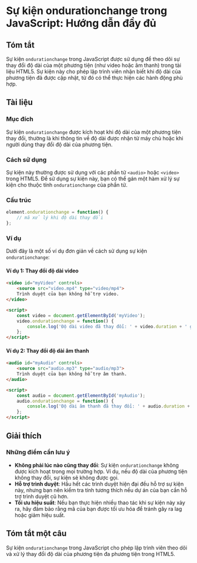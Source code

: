 <!--
Meta Description: # Sự kiện ondurationchange trong JavaScript: Hướng dẫn đầy đủ ## Tóm tắt Sự kiện `ondurationchange` trong JavaScript được sử dụng để theo dõi sự thay ...
Meta Keywords: kiện, dài, video, thay, đổi
-->

# Sự kiện ondurationchange trong JavaScript: Hướng dẫn đầy đủ

## Tóm tắt
Sự kiện `ondurationchange` trong JavaScript được sử dụng để theo dõi sự thay đổi độ dài của một phương tiện (như video hoặc âm thanh) trong tài liệu HTML5. Sự kiện này cho phép lập trình viên nhận biết khi độ dài của phương tiện đã được cập nhật, từ đó có thể thực hiện các hành động phù hợp.

## Tài liệu
### Mục đích
Sự kiện `ondurationchange` được kích hoạt khi độ dài của một phương tiện thay đổi, thường là khi thông tin về độ dài được nhận từ máy chủ hoặc khi người dùng thay đổi độ dài của phương tiện.

### Cách sử dụng
Sự kiện này thường được sử dụng với các phần tử `<audio>` hoặc `<video>` trong HTML5. Để sử dụng sự kiện này, bạn có thể gán một hàm xử lý sự kiện cho thuộc tính `ondurationchange` của phần tử.

### Cấu trúc
```javascript
element.ondurationchange = function() {
    // mã xử lý khi độ dài thay đổi
};
```

### Ví dụ
Dưới đây là một số ví dụ đơn giản về cách sử dụng sự kiện `ondurationchange`:

#### Ví dụ 1: Thay đổi độ dài video
```html
<video id="myVideo" controls>
    <source src="video.mp4" type="video/mp4">
    Trình duyệt của bạn không hỗ trợ video.
</video>

<script>
    const video = document.getElementById('myVideo');
    video.ondurationchange = function() {
        console.log('Độ dài video đã thay đổi: ' + video.duration + ' giây');
    };
</script>
```

#### Ví dụ 2: Thay đổi độ dài âm thanh
```html
<audio id="myAudio" controls>
    <source src="audio.mp3" type="audio/mp3">
    Trình duyệt của bạn không hỗ trợ âm thanh.
</audio>

<script>
    const audio = document.getElementById('myAudio');
    audio.ondurationchange = function() {
        console.log('Độ dài âm thanh đã thay đổi: ' + audio.duration + ' giây');
    };
</script>
```

## Giải thích
### Những điểm cần lưu ý
- **Không phải lúc nào cũng thay đổi**: Sự kiện `ondurationchange` không được kích hoạt trong mọi trường hợp. Ví dụ, nếu độ dài của phương tiện không thay đổi, sự kiện sẽ không được gọi.
- **Hỗ trợ trình duyệt**: Hầu hết các trình duyệt hiện đại đều hỗ trợ sự kiện này, nhưng bạn nên kiểm tra tính tương thích nếu dự án của bạn cần hỗ trợ trình duyệt cũ hơn.
- **Tối ưu hiệu suất**: Nếu bạn thực hiện nhiều thao tác khi sự kiện này xảy ra, hãy đảm bảo rằng mã của bạn được tối ưu hóa để tránh gây ra lag hoặc giảm hiệu suất.

## Tóm tắt một câu
Sự kiện `ondurationchange` trong JavaScript cho phép lập trình viên theo dõi và xử lý thay đổi độ dài của phương tiện đa phương tiện trong HTML5.